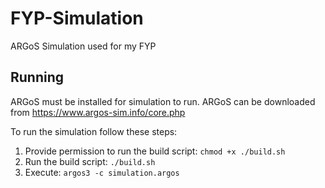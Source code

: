 # FYP-Simulation
ARGoS Simulation used for my FYP

## Running

ARGoS must be installed for simulation to run. ARGoS can be downloaded from https://www.argos-sim.info/core.php

To run the simulation follow these steps:

1. Provide permission to run the build script: `chmod +x ./build.sh`
2. Run the build script: `./build.sh`
3. Execute: `argos3 -c simulation.argos`

